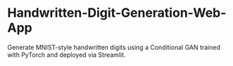 # Handwritten-Digit-Generation-Web-App
Generate MNIST-style handwritten digits using a Conditional GAN trained with PyTorch and deployed via Streamlit.
